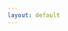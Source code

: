 ```yaml
---
layout: default
---
```


<head>
   <title>Boat Game</title>
   <meta charset="utf-8">
   <meta name="viewport" content="initial-scale=1.0, user-scalable=no, width=device-width">
   <link rel="stylesheet" href="/assets/css/game/style.css">

</head>

<body>
   <div id="game"></div>
   <script src="/assets/js/game/bundle.js"></script>
   <script src="/assets/js/game/app.js"></script>
   <script>
   function init() {
      console.log('Init Game 01');
   }
   </script>
</body>
